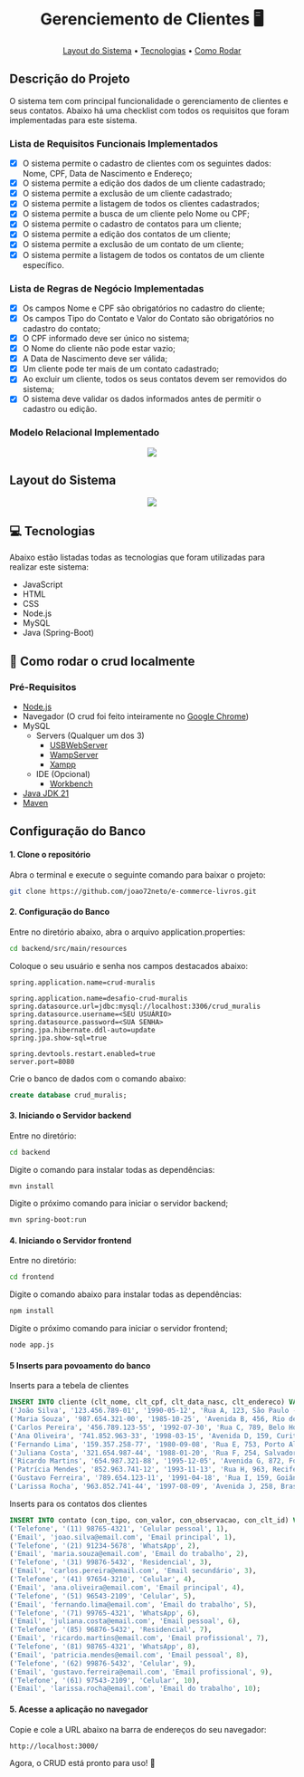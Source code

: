 
<h1 align="center" style="font-weight: bold;">Gerenciemento de Clientes 🖥️</h1>

<p align="center">
 <a href="#crud">Layout do Sistema</a> •
 <a href="#tech">Tecnologias</a> • 
 <a href="#started">Como Rodar</a> 
</p>

<h2>Descrição do Projeto</h2>

<p align="left">
  <p>O sistema tem com principal funcionalidade o gerenciamento de clientes e seus contatos. Abaixo há uma checklist com todos os requisitos que foram implementadas para este sistema.</p>

### Lista de Requisitos Funcionais Implementados

- [x] O sistema permite o cadastro de clientes com os seguintes dados: Nome, CPF, Data de Nascimento e Endereço;
- [x] O sistema permite a edição dos dados de um cliente cadastrado;
- [x] O sistema permite a exclusão de um cliente cadastrado;
- [x] O sistema permite a listagem de todos os clientes cadastrados;
- [x] O sistema permite a busca de um cliente pelo Nome ou CPF;
- [x] O sistema permite o cadastro de contatos para um cliente;
- [x] O sistema permite a edição dos contatos de um cliente;
- [x] O sistema permite a exclusão de um contato de um cliente;
- [x] O sistema permite a listagem de todos os contatos de um cliente específico.

### Lista de Regras de Negócio Implementadas

- [x] Os campos Nome e CPF são obrigatórios no cadastro do cliente;
- [x] Os campos Tipo do Contato e Valor do Contato são obrigatórios no cadastro do contato;
- [x] O CPF informado deve ser único no sistema;
- [x] O Nome do cliente não pode estar vazio;
- [x] A Data de Nascimento deve ser válida;
- [x] Um cliente pode ter mais de um contato cadastrado;
- [x] Ao excluir um cliente, todos os seus contatos devem ser removidos do sistema;
- [x] O sistema deve validar os dados informados antes de permitir o cadastro ou
edição.
 
### Modelo Relacional Implementado

<div align="center">
    <img src="https://github.com/user-attachments/assets/8196a88f-16b0-4e4d-9a2b-64c83bef33869">
</div>

<h2 id="crud">Layout do Sistema</h2>

<div align="center">
    <img src="https://github.com/user-attachments/assets/c6d6fa91-77ca-4fd5-ba9d-6a751276eda9">
</div>


<h2 id="tech">💻 Tecnologias</h2>

Abaixo estão listadas todas as tecnologias que foram utilizadas para realizar este sistema:

- JavaScript
- HTML
- CSS
- Node.js
- MySQL
- Java (Spring-Boot)

<h2 id="started">🚀 Como rodar o crud localmente</h2>

<h3>Pré-Requisitos</h3>

- [Node.js](https://nodejs.org/pt)
- Navegador (O crud foi feito inteiramente no [Google Chrome](https://www.google.pt/intl/pt-PT/chrome/?brand=FHFK&ds_kid=43700076570751463&gad_source=1&gclid=CjwKCAjwnPS-BhBxEiwAZjMF0qoMYAhnW_TjZMxq-DQQjfiJw79PMomQhhoNvzEn79KgchseT9NmbxoCSQ0QAvD_BwE&gclsrc=aw.ds))
- MySQL
  - Servers (Qualquer um dos 3)
    - [USBWebServer](https://usbwebserver.yura.mk.ua/)
    - [WampServer](https://www.wampserver.com/en/)
    - [Xampp](https://www.apachefriends.org/pt_br/index.html)
  - IDE (Opcional)
    - [Workbench](https://www.mysql.com/products/workbench/)
 - [Java JDK 21](https://www.oracle.com/br/java/technologies/downloads/)
 - [Maven](https://maven.apache.org/download.cgi)


## Configuração do Banco

#### 1. Clone o repositório
Abra o terminal e execute o seguinte comando para baixar o projeto:

```bash
git clone https://github.com/joao72neto/e-commerce-livros.git
```

#### 2. Configuração do Banco
Entre no diretório abaixo, abra o arquivo application.properties:
```bash
cd backend/src/main/resources
```
Coloque o seu usuário e senha nos campos destacados abaixo:

```properties
spring.application.name=crud-muralis

spring.application.name=desafio-crud-muralis
spring.datasource.url=jdbc:mysql://localhost:3306/crud_muralis
spring.datasource.username=<SEU USUÁRIO>
spring.datasource.password=<SUA SENHA>
spring.jpa.hibernate.ddl-auto=update
spring.jpa.show-sql=true

spring.devtools.restart.enabled=true
server.port=8080
```
Crie o banco de dados com o comando abaixo:

```sql
create database crud_muralis; 
```

#### 3. Iniciando o Servidor backend
Entre no diretório:

```bash
cd backend

```

Digite o comando para instalar todas as dependências:

```bash
mvn install
```

Digite o próximo comando para iniciar o servidor backend;

```bash
mvn spring-boot:run
```

#### 4. Iniciando o Servidor frontend

Entre no diretório:

```bash
cd frontend

```
Digite o comando abaixo para instalar todas as dependências:

```bash
npm install
```

Digite o próximo comando para iniciar o servidor frontend;

```bash
node app.js
```

#### 5 Inserts para povoamento do banco

Inserts para a tebela de clientes

```sql
INSERT INTO cliente (clt_nome, clt_cpf, clt_data_nasc, clt_endereco) VALUES
('João Silva', '123.456.789-01', '1990-05-12', 'Rua A, 123, São Paulo - SP'),
('Maria Souza', '987.654.321-00', '1985-10-25', 'Avenida B, 456, Rio de Janeiro - RJ'),
('Carlos Pereira', '456.789.123-55', '1992-07-30', 'Rua C, 789, Belo Horizonte - MG'),
('Ana Oliveira', '741.852.963-33', '1998-03-15', 'Avenida D, 159, Curitiba - PR'),
('Fernando Lima', '159.357.258-77', '1980-09-08', 'Rua E, 753, Porto Alegre - RS'),
('Juliana Costa', '321.654.987-44', '1988-01-20', 'Rua F, 254, Salvador - BA'),
('Ricardo Martins', '654.987.321-88', '1995-12-05', 'Avenida G, 872, Fortaleza - CE'),
('Patrícia Mendes', '852.963.741-12', '1993-11-13', 'Rua H, 963, Recife - PE'),
('Gustavo Ferreira', '789.654.123-11', '1991-04-18', 'Rua I, 159, Goiânia - GO'),
('Larissa Rocha', '963.852.741-44', '1997-08-09', 'Avenida J, 258, Brasília - DF');

```

Inserts para os contatos dos clientes

```sql
INSERT INTO contato (con_tipo, con_valor, con_observacao, con_clt_id) VALUES
('Telefone', '(11) 98765-4321', 'Celular pessoal', 1),
('Email', 'joao.silva@email.com', 'Email principal', 1),
('Telefone', '(21) 91234-5678', 'WhatsApp', 2),
('Email', 'maria.souza@email.com', 'Email do trabalho', 2),
('Telefone', '(31) 99876-5432', 'Residencial', 3),
('Email', 'carlos.pereira@email.com', 'Email secundário', 3),
('Telefone', '(41) 97654-3210', 'Celular', 4),
('Email', 'ana.oliveira@email.com', 'Email principal', 4),
('Telefone', '(51) 96543-2109', 'Celular', 5),
('Email', 'fernando.lima@email.com', 'Email do trabalho', 5),
('Telefone', '(71) 99765-4321', 'WhatsApp', 6),
('Email', 'juliana.costa@email.com', 'Email pessoal', 6),
('Telefone', '(85) 96876-5432', 'Residencial', 7),
('Email', 'ricardo.martins@email.com', 'Email profissional', 7),
('Telefone', '(81) 98765-4321', 'WhatsApp', 8),
('Email', 'patricia.mendes@email.com', 'Email pessoal', 8),
('Telefone', '(62) 99876-5432', 'Celular', 9),
('Email', 'gustavo.ferreira@email.com', 'Email profissional', 9),
('Telefone', '(61) 97543-2109', 'Celular', 10),
('Email', 'larissa.rocha@email.com', 'Email do trabalho', 10);
```

#### 5. Acesse a aplicação no navegador
Copie e cole a URL abaixo na barra de endereços do seu navegador:

```bash
http://localhost:3000/
```
Agora, o CRUD está pronto para uso! 🚀


